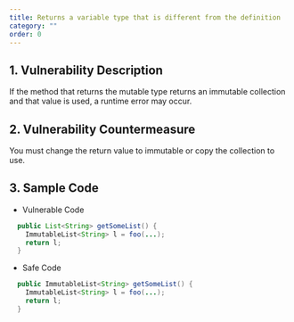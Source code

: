 ```yaml
---
title: Returns a variable type that is different from the definition
category: ""
order: 0
---
```


## 1. Vulnerability Description
If the method that returns the mutable type returns an immutable collection and that value is used, a runtime error may occur.

## 2. Vulnerability Countermeasure
You must change the return value to immutable or copy the collection to use.

## 3. Sample Code
* Vulnerable Code

```java
  public List<String> getSomeList() {
    ImmutableList<String> l = foo(...);
    return l;
  }
```

* Safe Code

```java
  public ImmutableList<String> getSomeList() {
    ImmutableList<String> l = foo(...);
    return l;
  }
```
